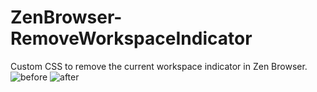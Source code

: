 # ZenBrowser-RemoveWorkspaceIndicator
Custom CSS to remove the current workspace indicator in Zen Browser.
![before](https://github.com/user-attachments/assets/67ba7417-e1b4-40b8-998f-fd76d2b3405b)
![after](https://github.com/user-attachments/assets/fabd6362-2945-4a85-b960-88cb030a28d4)
